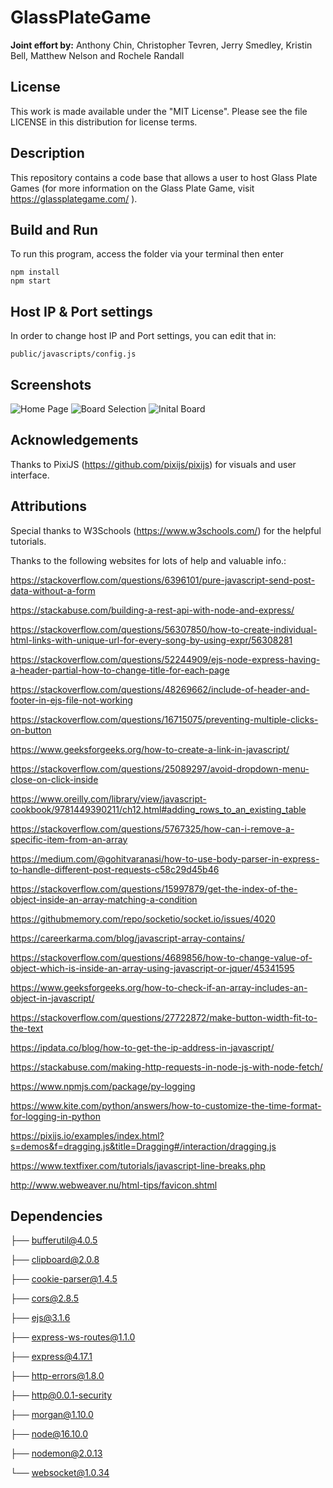 # GlassPlateGame

**Joint effort by:** Anthony Chin, Christopher Tevren, Jerry Smedley, Kristin Bell, Matthew Nelson and Rochele Randall

## License
This work is made available under the "MIT License". Please see the file LICENSE in this distribution for license terms.

## Description
This repository contains a code base that allows a user to host Glass Plate Games (for more information on the Glass Plate Game, visit https://glassplategame.com/ ). 

## Build and Run
To run this program, access the folder via your terminal then enter 

    npm install
    npm start

## Host IP & Port settings
In order to change host IP and Port settings, you can edit that in:

    public/javascripts/config.js

## Screenshots

![Home Page](https://github.com/jakira-bot/GlassPlateGame-1/blob/main/public/images/HomePage.png)
![Board Selection](https://github.com/jakira-bot/GlassPlateGame-1/blob/main/public/images/BoardSelection.png)
![Inital Board](https://github.com/jakira-bot/GlassPlateGame-1/blob/main/public/images/InitalBoard.jpg)

## Acknowledgements
Thanks to PixiJS (https://github.com/pixijs/pixijs) for visuals and user interface.


## Attributions
Special thanks to W3Schools (https://www.w3schools.com/) for the helpful tutorials.

Thanks to the following websites for lots of help and valuable info.:

https://stackoverflow.com/questions/6396101/pure-javascript-send-post-data-without-a-form

https://stackabuse.com/building-a-rest-api-with-node-and-express/

https://stackoverflow.com/questions/56307850/how-to-create-individual-html-links-with-unique-url-for-every-song-by-using-expr/56308281

https://stackoverflow.com/questions/52244909/ejs-node-express-having-a-header-partial-how-to-change-title-for-each-page

https://stackoverflow.com/questions/48269662/include-of-header-and-footer-in-ejs-file-not-working

https://stackoverflow.com/questions/16715075/preventing-multiple-clicks-on-button

https://www.geeksforgeeks.org/how-to-create-a-link-in-javascript/

https://stackoverflow.com/questions/25089297/avoid-dropdown-menu-close-on-click-inside

https://www.oreilly.com/library/view/javascript-cookbook/9781449390211/ch12.html#adding_rows_to_an_existing_table

https://stackoverflow.com/questions/5767325/how-can-i-remove-a-specific-item-from-an-array

https://medium.com/@gohitvaranasi/how-to-use-body-parser-in-express-to-handle-different-post-requests-c58c29d45b46

https://stackoverflow.com/questions/15997879/get-the-index-of-the-object-inside-an-array-matching-a-condition

https://githubmemory.com/repo/socketio/socket.io/issues/4020

https://careerkarma.com/blog/javascript-array-contains/

https://stackoverflow.com/questions/4689856/how-to-change-value-of-object-which-is-inside-an-array-using-javascript-or-jquer/45341595

https://www.geeksforgeeks.org/how-to-check-if-an-array-includes-an-object-in-javascript/

https://stackoverflow.com/questions/27722872/make-button-width-fit-to-the-text

https://ipdata.co/blog/how-to-get-the-ip-address-in-javascript/

https://stackabuse.com/making-http-requests-in-node-js-with-node-fetch/

https://www.npmjs.com/package/py-logging

https://www.kite.com/python/answers/how-to-customize-the-time-format-for-logging-in-python

https://pixijs.io/examples/index.html?s=demos&f=dragging.js&title=Dragging#/interaction/dragging.js

https://www.textfixer.com/tutorials/javascript-line-breaks.php

http://www.webweaver.nu/html-tips/favicon.shtml


## Dependencies

├── bufferutil@4.0.5

├── clipboard@2.0.8

├── cookie-parser@1.4.5

├── cors@2.8.5

├── ejs@3.1.6

├── express-ws-routes@1.1.0

├── express@4.17.1

├── http-errors@1.8.0

├── http@0.0.1-security

├── morgan@1.10.0

├── node@16.10.0

├── nodemon@2.0.13

└── websocket@1.0.34
